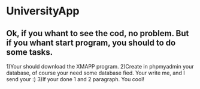 # UniversityApp
Ok, if you whant to see the cod, no problem.
But if you whant start program, you should to do some tasks.
--------------------------------------------------------------
1)Your should download the XMAPP program.
2)Create in phpmyadmin your database, of course your need some database fied. Your write me, and I send your :)
3)If your done 1 and 2 paragraph. You cool!

